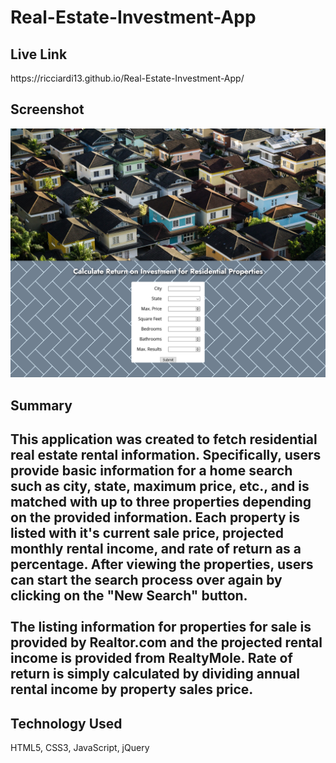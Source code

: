 <h1>Real-Estate-Investment-App</h1>
<h2>Live Link</h2>
https://ricciardi13.github.io/Real-Estate-Investment-App/
<h2>Screenshot</h2>
<img src="https://raw.githubusercontent.com/ricciardi13/Real-Estate-Investment-App/master/assets/readme.png" alt="Screenshot of App">
<h2>Summary<h2>
This application was created to fetch residential real estate rental information. Specifically, users provide basic information for a home search such as city, state, maximum price, etc., and is matched with up to three properties depending on the provided information. Each property is listed with it's current sale price, projected monthly rental income, and rate of return as a percentage. After viewing the properties, users can start the search process over again by clicking on the "New Search" button. <br><br>
The listing information for properties for sale is provided by Realtor.com and the projected rental income is provided from RealtyMole. Rate of return is simply calculated by dividing annual rental income by property sales price.
<h2>Technology Used</h2>
HTML5, CSS3, JavaScript, jQuery

